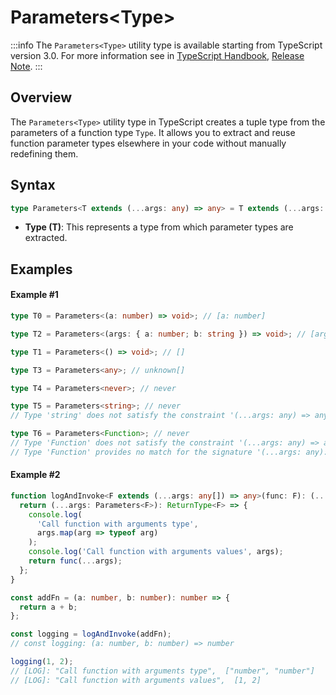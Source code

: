 # Parameters\<Type>

:::info
The `Parameters<Type>` utility type is available starting from TypeScript version 3.0. For more information see in [TypeScript Handbook](https://www.typescriptlang.org/docs/handbook/utility-types.html#parameterstype), [Release Note](https://www.typescriptlang.org/docs/handbook/release-notes/typescript-3-0.html#tuples-in-rest-parameters-and-spread-expressions).
:::

## Overview

The `Parameters<Type>` utility type in TypeScript creates a tuple type from the parameters of a function type `Type`. It allows you to extract and reuse function parameter types elsewhere in your code without manually redefining them.

## Syntax

```ts
type Parameters<T extends (...args: any) => any> = T extends (...args: infer P) => any ? P : never;
```

- **Type (T)**: This represents a type from which parameter types are extracted.

## Examples

#### Example #1

```ts
type T0 = Parameters<(a: number) => void>; // [a: number]

type T2 = Parameters<(args: { a: number; b: string }) => void>; // [args: { a: number, b: string}]

type T1 = Parameters<() => void>; // []

type T3 = Parameters<any>; // unknown[]

type T4 = Parameters<never>; // never

type T5 = Parameters<string>; // never
// Type 'string' does not satisfy the constraint '(...args: any) => any'.

type T6 = Parameters<Function>; // never
// Type 'Function' does not satisfy the constraint '(...args: any) => any'.
// Type 'Function' provides no match for the signature '(...args: any): any'.
```

#### Example #2

```ts
function logAndInvoke<F extends (...args: any[]) => any>(func: F): (...args: Parameters<F>) => ReturnType<F> {
  return (...args: Parameters<F>): ReturnType<F> => {
    console.log(
      'Call function with arguments type',
      args.map(arg => typeof arg)
    );
    console.log('Call function with arguments values', args);
    return func(...args);
  };
}

const addFn = (a: number, b: number): number => {
  return a + b;
};

const logging = logAndInvoke(addFn);
// const logging: (a: number, b: number) => number

logging(1, 2);
// [LOG]: "Call function with arguments type",  ["number", "number"]
// [LOG]: "Call function with arguments values",  [1, 2]
```

